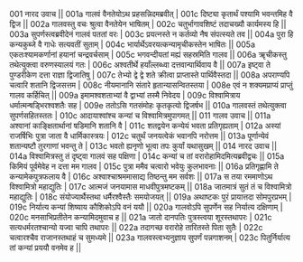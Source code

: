 001  	नारद उवाच ||
001a	गालवं वैनतेयोऽथ प्रहसन्निदमब्रवीत् |
001c	दिष्ट्या कृतार्थं पश्यामि भवन्तमिह वै द्विज ||
002a	गालवस्तु वचः श्रुत्वा वैनतेयेन भाषितम् |
002c	चतुर्भागावशिष्टं तदाचख्यौ कार्यमस्य हि ||
003a	सुपर्णस्त्वब्रवीदेनं गालवं पततां वरः |
003c	प्रयत्नस्ते न कर्तव्यो नैष संपत्स्यते तव ||
004a	पुरा हि कन्यकुब्जे वै गाधेः सत्यवतीं सुताम् |
004c	भार्यार्थेऽवरयत्कन्यामृचीकस्तेन भाषितः ||
005a	एकतःश्यामकर्णानां हयानां चन्द्रवर्चसाम् |
005c	भगवन्दीयतां मह्यं सहस्रमिति गालव ||
006a	ॠचीकस्तु तथेत्युक्त्वा वरुणस्यालयं गतः |
006c	अश्वतीर्थे हयाँल्लब्ध्वा दत्तवान्पार्थिवाय वै ||
007a	इष्ट्वा ते पुण्डरीकेण दत्ता राज्ञा द्विजातिषु |
007c	तेभ्यो द्वे द्वे शते क्रीत्वा प्राप्तास्ते पार्थिवैस्तदा ||
008a	अपराण्यपि चत्वारि शतानि द्विजसत्तम |
008c	नीयमानानि संतारे हृतान्यासन्वितस्तया |
008e 	एवं न शक्यमप्राप्यं प्राप्तुं गालव कर्हिचित् ||
009a	इमामश्वशताभ्यां वै द्वाभ्यां तस्मै निवेदय |
009c	विश्वामित्राय धर्मात्मन्षड्भिरश्वशतैः सह |
009e 	ततोऽसि गतसंमोहः कृतकृत्यो द्विजर्षभ ||
010a	गालवस्तं तथेत्युक्त्वा सुपर्णसहितस्ततः |
010c	आदायाश्वांश्च कन्यां च विश्वामित्रमुपागमत् ||
011  	गालव उवाच ||
011a	अश्वानां काङ्क्षितार्थानां षडिमानि शतानि वै |
011c	शतद्वयेन कन्येयं भवता प्रतिगृह्यताम् |
012a	अस्यां राजर्षिभिः पुत्रा जाता वै धार्मिकास्त्रयः |
012c	चतुर्थं जनयत्वेकं भवानपि नरोत्तम ||
013a	पूर्णान्येवं शतान्यष्टौ तुरगाणां भवन्तु ते |
013c	भवतो ह्यनृणो भूत्वा तपः कुर्यां यथासुखम् ||
014  	नारद उवाच ||
014a	विश्वामित्रस्तु तं दृष्ट्वा गालवं सह पक्षिणा |
014c	कन्यां च तां वरारोहामिदमित्यब्रवीद्वचः ||
015a	किमियं पूर्वमेवेह न दत्ता मम गालव |
015c	पुत्रा ममैव चत्वारो भवेयुः कुलभावनाः ||
016a	प्रतिगृह्णामि ते कन्यामेकपुत्रफलाय वै |
016c	अश्वाश्चाश्रममासाद्य तिष्ठन्तु मम सर्वशः ||
017a	स तया रममाणोऽथ विश्वामित्रो महाद्युतिः |
017c	आत्मजं जनयामास माधवीपुत्रमष्टकम् ||
018a	जातमात्रं सुतं तं च विश्वामित्रो महाद्युतिः |
018c	संयोज्यार्थैस्तथा धर्मैरश्वैस्तैः समयोजयत् ||
019a	अथाष्टकः पुरं प्रायात्तदा सोमपुरप्रभम् |
019c	निर्यात्य कन्यां शिष्याय कौशिकोऽपि वनं ययौ ||
020a	गालवोऽपि सुपर्णेन सह निर्यात्य दक्षिणाम् |
020c	मनसाभिप्रतीतेन कन्यामिदमुवाच ह ||
021a	जातो दानपतिः पुत्रस्त्वया शूरस्तथापरः |
021c	सत्यधर्मरतश्चान्यो यज्वा चापि तथापरः ||
022a	तदागच्छ वरारोहे तारितस्ते पिता सुतैः |
022c	चत्वारश्चैव राजानस्तथाहं च सुमध्यमे ||
023a	गालवस्त्वभ्यनुज्ञाय सुपर्णं पन्नगाशनम् |
023c	पितुर्निर्यात्य तां कन्यां प्रययौ वनमेव ह ||

